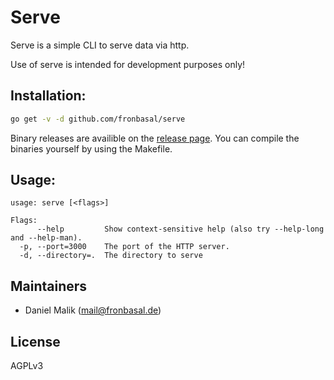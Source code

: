 # Serve

Serve is a simple CLI to serve data via http.

Use of serve is intended for development purposes only!

## Installation:
```bash
go get -v -d github.com/fronbasal/serve
``` 

Binary releases are availible on the [release page](https://github.com/fronbasal/serve/releases).
You can compile the binaries yourself by using the Makefile.

## Usage:
```
usage: serve [<flags>]

Flags:
      --help         Show context-sensitive help (also try --help-long and --help-man).
  -p, --port=3000    The port of the HTTP server.
  -d, --directory=.  The directory to serve
```

## Maintainers

- Daniel Malik (mail@fronbasal.de)

## License

AGPLv3
